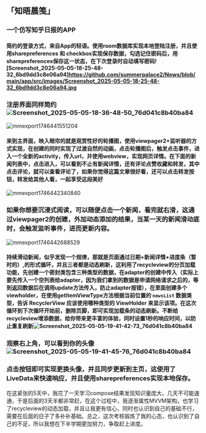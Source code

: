 ## 「知晤晨笺」

### 一个仿写知乎日报的APP



#### 简约的登录方式，来自App的轻语。使用room数据库实现本地登陆注册，并且使用sharepreferences 和 checkbox实现保存数据，勾选记住密码后，用sharepreferences保存这一状态，在下次登录时自动填写密码![Screenshot_2025-05-05-18-25-48-32_6bd9dd3c8e06a94]https://github.com/summerpalace2/News/blob/main/app/src/images/Screenshot_2025-05-05-18-25-48-32_6bd9dd3c8e06a94.jpg

### 注册界面同样简约![Screenshot_2025-05-05-18-36-48-50_76d041c8b40ba84](D:\Users\summer\testwxy\app\build\images\Screenshot_2025-05-05-18-36-48-50_76d041c8b40ba84.jpg)

![mmexport1746441551204](D:\Users\summer\testwxy\app\build\images\mmexport1746441551204.gif)

#### 来到主界面，映入眼帘的就是观赏性好的轮播图，使用viewpager2+监听器的方式实现，在创建的同时实现了过渡自然的动画，点击轮播图后，触发点击事件，进入一个全新的activity，传入url，并使用webview，实现网页详情。在下面的新闻列表中，点击进入，可以看到不止有新闻详情，还有评论点赞收藏和转发，其中点击评论，就可以查看评论了，如果你觉得这篇文章很好看，还可以点击转发按钮，转发给其他人看，一起享受这段美好

![mmexport1746442340840](D:\Users\summer\testwxy\app\build\images\mmexport1746442340840.gif)

### 如果你想要沉浸式阅读，可以随便点击一个新闻，看完就右滑，这通过viewpager2的创建，外加动态添加的结果，当某一天的新闻滑动底时，会触发监听事件，进而更新内容。

![mmexport1746442688529](D:\Users\summer\testwxy\app\build\images\mmexport1746442688529.gif)

#### 持续滑动新闻，似乎发现一个规律，那就是页面通过日期+新闻详情+进度条（暂时的）,的形式循环，并且三者都是动态刷新，这利用了recycleview的分页加载功能，先创建一个密封类包含三种类型的数据，在adapter的创建中传入（实际上要先传入一个空列表给adapter，因为我们拿到的数据是申请网络请求之后的，等到返回数据后在调用update方法传入，防止adapter报错），在里面创建多个viewholder，在使用getItemViewType方法根据当前位置的 `newsList` 数据类型，告诉 RecyclerView 应该使用哪种类型的 ViewHolder 来显示该项。在这次循环到下次循环开始前，删除页脚，即可实现加载条的动态刷新。不断给recycleview增添数据，给你带来更丰富的体验，同时设置1秒的响应时间，以防止重复刷新![Screenshot_2025-05-05-19-41-42-73_76d041c8b40ba84](D:\Users\summer\testwxy\app\build\images\Screenshot_2025-05-05-19-41-42-73_76d041c8b40ba84.jpg)

### 观察右上角，可以看到你的头像![Screenshot_2025-05-05-19-41-45-76_76d041c8b40ba84](D:\Users\summer\testwxy\app\build\images\Screenshot_2025-05-05-19-41-45-76_76d041c8b40ba84.jpg)

### 点击按钮即可实现更换头像，并且同步更新到主页，这使用了LiveData来快速响应，并且使用sharepreferences实现本地保存。

在这紧张的5天中，我花了一天学习compose结果发现知识量庞大，几天不可能速通，于是后面的3天半都非常赶，在这个过程中，我逐渐属性MVVM架构，也学习了recycleview的动态加载，并且让我更有信心，同时也认识到自己的基础不行，需要在后面的日子了多补补基础。总之，这次考核锻炼了我的心态，也认识到了自己的不足，所以我想在下半学期更加努力，争取赶上进度。
